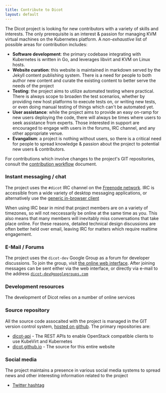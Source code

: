 ```yaml
---
title: Contribute to Dicot
layout: default
---
```


The Dicot project is looking for new contributors with a variety of skills
and interests. The only prerequisite is an interest & passion for managing KVM
virtual machines on the Kubernetes platform. A *non-exhaustive* list of possible
areas for contribution includes:

* **Software development**: the primary codebase integrating with Kubernetes is
written in Go, and leverages libvirt and KVM on Linux hosts.
* **Website curation**: this website is maintained in markdown served by the
Jekyll content publishing system. There is a need for people to both author new
content and curate the existing content to better serve the needs of the project
* **Testing**: the project aims to utilize automated testing where practical.
There is always scope to broaden the test scenarios, whether by providing new
host platforms to execute tests on, or writing new tests, or even doing manual
testing of things which can't be automated yet.
* **User assistance**: while the project aims to provide an easy on-ramp for
new users deploying the code, there will always be times where users to seek
assistance from experts. Those interested in support are encouraged to engage
with users in the forums, IRC channel, and any other appropriate venue.
* **Evangalism**: a project is nothing without users, so there is a critical
need for people to spread knowledge & passion about the project to potential
new users & contributors.

For contributions which involve changes to the project's GIT repositories,
consult the [contribution workflow](/contrib-workflow) document.

### Instant messaging / chat

The project uses the ``#dicot`` IRC channel on the [Freenode
network](https://irc.freenode.net). IRC is accessible from a wide variety of
desktop messaging applications, or alternatively use the [generic in-browser
client](https://kiwiirc.com/client/irc.freenode.net/dicot)

When using IRC bear in mind that project members are on a variety of timezones,
so will not neccessarily be online at the same time as you. This also means
that many members will inevitably miss conversations that take place online.
For these reasons, detailed technical design discussions are often better held
over email, leaving IRC for matters which require realtime engagement.

### E-Mail / Forums

The project uses the ``dicot-dev`` Google Group as a forum for developer
discussions. To join the group, visit [the online web
interface](https://groups.google.com/forum/#!forum/dicot-dev). After joining
messages can be sent either via the web interface, or directly via e-mail to
the address [``dicot-dev@googlegroups.com``](mailto:dicot-dev@googlegroups.com)

### Development resources

The development of Dicot relies on a number of online services

### Source repository

All the source code assocaited with the project is managed in the GIT version
control system, [hosted on github](https://github.com/dicot-project/). The
primary repositories are:

* [dicot-api](https://github.com/dicot-project/dicot-api) - The REST APIs to enable OpenStack compatible clients to use KubeVirt and Kubernetes
* [dicot.github.io](https://github.com/dicot-project/dicot.github.io) - The source for this entire website

### Social media

The project maintains a presence in various social media systems to spread news
and other interesting information related to the project

* [Twitter hashtag](https://twitter.com/hashtag/dicot)
